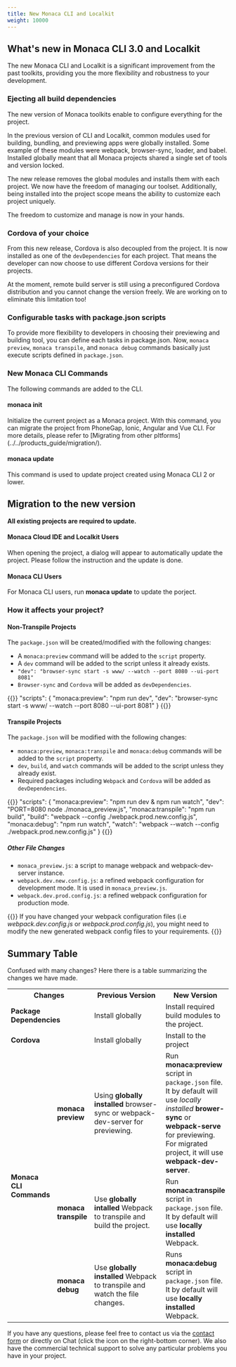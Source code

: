 ```yaml
---
title: New Monaca CLI and Localkit
weight: 10000
---
```


## What's new in Monaca CLI 3.0 and Localkit

The new Monaca CLI and Localkit is a significant improvement from the past toolkits, providing you the more flexibility and robustness to your development.

### Ejecting all build dependencies

The new version of Monaca toolkits enable to configure everything for the project.

In the previous version of CLI and Localkit, common modules used for building, bundling, and previewing apps were globally installed. Some example of these modules were webpack, browser-sync, loader, and babel. Installed globally meant that all Monaca projects shared a single set of tools and version locked.

The new release removes the global modules and installs them with each project. We now have the freedom of managing our toolset. Additionally, being installed into the project scope means the ability to customize each project uniquely.

The freedom to customize and manage is now in your hands.

### Cordova of your choice

From this new release, Cordova is also decoupled from the project. It is now installed as one of the `devDependencies` for each project. That means the developer can now choose to use different Cordova versions for their projects.

At the moment, remote build server is still using a preconfigured Cordova distribution and you cannot change the version freely. We are working on to eliminate this limitation too!

### Configurable tasks with package.json scripts

To provide more flexibility to developers in choosing their previewing and building tool, you can define each tasks in package.json. Now, `monaca preview`, `monaca transpile`, and `monaca debug` commands basically just execute scripts defined in <code>package.json</code>.

### New Monaca CLI Commands

The following commands are added to the CLI.

#### monaca init

Initialize the current project as a Monaca project. With this command, you can migrate the project from PhoneGap, Ionic, Angular and Vue CLI. For more details, please refer to [Migrating from other pltforms]
(../../products_guide/migration/).

#### monaca update

This command is used to update project created using Monaca CLI 2 or lower.

## Migration to the new version

**All existing projects are required to update.**

#### Monaca Cloud IDE and Localkit Users

When opening the project, a dialog will appear to automatically update the project. Please follow the instruction and the update is done.

#### Monaca CLI Users

For Monaca CLI users, run **monaca update** to update the porject.

### How it affects your project?

#### Non-Transpile Projects

The `package.json` will be created/modified with the following changes:

- A `monaca:preview` command will be added to the `script` property.
- A `dev` command will be added to the script unless it already exists.
 - `"dev": "browser-sync start -s www/ --watch --port 8080 --ui-port 8081"`
- `Browser-sync` and `Cordova` will be added as `devDependencies`.

{{<highlight js>}}
"scripts": {
    "monaca:preview": "npm run dev",
    "dev": "browser-sync start -s www/ --watch --port 8080 --ui-port 8081"
}
{{</highlight>}}

#### Transpile Projects

The `package.json` will be modified with the following changes:

- `monaca:preview`, `monaca:transpile` and `monaca:debug` commands will be added to the `script` property.
- `dev`, `build`, and `watch` commands will be added to the script unless they already exist.
- Required packages including `Webpack` and `Cordova` will be added as `devDependencies`.

{{<highlight js>}}
"scripts": {
    "monaca:preview": "npm run dev & npm run watch",
    "dev": "PORT=8080 node ./monaca_preview.js",
    "monaca:transpile": "npm run build",
    "build": "webpack --config ./webpack.prod.new.config.js",
    "monaca:debug": "npm run watch",
    "watch": "webpack --watch --config ./webpack.prod.new.config.js"
}
{{</highlight>}}

##### Other File Changes

- `monaca_preview.js`: a script to manage webpack and webpack-dev-server instance.
- `webpack.dev.new.config.js`: a refined webpack configuration for development mode. It is used in `monaca_preview.js`.
- `webpack.dev.prod.config.js`: a refined webpack configuration for production mode.

{{<note>}}
    If you have changed your webpack configuration files (i.e <i>webpack.dev.config.js</i> or <i>webpack.prod.config.js</i>), you might need to modify the new generated webpack config files to your requirements.
{{</note>}}

## Summary Table

Confused with many changes? Here there is a table summarizing the changes we have made.

<table class="small">
    <tr>
        <th colspan="2" width="32%">Changes</th>
        <th width="34%">Previous Version</th>
        <th>New Version</th>
    </tr>
    <tr>
        <td colspan="2"><b>Package Dependencies</b></td>
        <td>Install globally</td>
        <td>Install required build modules to the project.
        </td>
    </tr>
    <tr>
        <td colspan="2"><b>Cordova</b></td>
        <td>Install globally</td>
        <td>Install to the project</td>
    </tr>
    <tr>
        <td rowspan="3"><b>Monaca CLI Commands</b></td>
        <td><b>monaca preview</b></td>
        <td>
            Using <b>globally installed</b> browser-sync or webpack-dev-server for previewing.
        </td>
        <td>
            Run <b>monaca:preview</b> script in <code>package.json</code> file. <br/>
            It by default will use <i>locally installed</i> <b>brower-sync</b> or <b>webpack-serve</b> for previewing. For migrated project, it will use <b>webpack-dev-server</b>.
        </td>
    </tr>
    <tr>
        <td><b>monaca transpile</b></td>
        <td>
            Use <b>globally intalled</b> Webpack to transpile and build the project.
        </td>
        <td>
            Run <b>monaca:transpile</b> script in <code>package.json</code> file. <br/>
            It by default will use <b>locally installed</b> Webpack.
        </td>
    </tr>
    <tr>
        <td><b>monaca debug</b></td>
        <td>Use <b>globally installed</b> Webpack to transpile and watch the file changes.</td>
        <td>
            Runs <b>monaca:debug</b> script in <code>package.json</code> file. <br/>
            It by default will use <b>locally installed</b> Webpack.
        </td>
    </tr>
</table>

If you have any questions, please feel free to contact us via the [contact form](https://monaca.io/service/index.html) or directly on Chat (click the icon on the right-bottom corner). We also have the commercial technical support to solve any particular problems you have in your project.